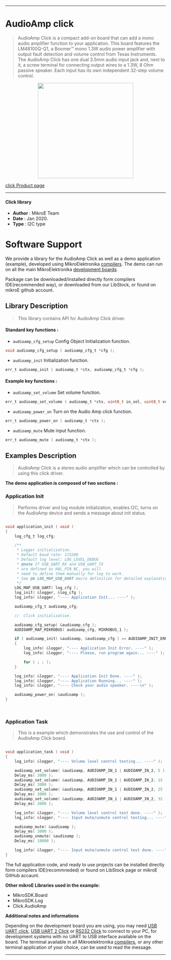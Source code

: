 
---
# AudioAmp click

> AudioAmp Click is a compact add-on board that can add a mono audio amplifier function to your application. This board features the LM48100Q-Q1, a Boomer™ mono 1.3W audio power amplifier with output fault detection and volume control from Texas Instruments. The AudioAmp Click has one dual 3.5mm audio input jack and, next to it, a screw terminal for connecting output wires to a 1.3W, 8 Ohm passive speaker. Each input has its own independent 32-step volume control.

<p align="center">
  <img src="https://download.mikroe.com/images/click_for_ide/audioamp_click.png" height=300px>
</p>

[click Product page](https://www.mikroe.com/audioamp-click)

---


#### Click library 

- **Author**        : MikroE Team
- **Date**          : Jan 2020.
- **Type**          : I2C type


# Software Support

We provide a library for the AudioAmp Click 
as well as a demo application (example), developed using MikroElektronika 
[compilers](https://shop.mikroe.com/compilers). 
The demo can run on all the main MikroElektronika [development boards](https://shop.mikroe.com/development-boards).

Package can be downloaded/installed directly form compilers IDE(recommended way), or downloaded from our LibStock, or found on mikroE github account. 

## Library Description

> This library contains API for AudioAmp Click driver.

#### Standard key functions :

- `audioamp_cfg_setup` Config Object Initialization function.
```c
void audioamp_cfg_setup ( audioamp_cfg_t *cfg ); 
```

- `audioamp_init` Initialization function.
```c
err_t audioamp_init ( audioamp_t *ctx, audioamp_cfg_t *cfg );
```

#### Example key functions :

- `audioamp_set_volume` Set volume function.
```c
err_t audioamp_set_volume ( audioamp_t *ctx, uint8_t in_sel, uint8_t volume_level );
```

- `audioamp_power_on` Turn on the Audio Amp click function.
```c
err_t audioamp_power_on ( audioamp_t *ctx );
```

- `audioamp_mute` Mute input function.
```c
err_t audioamp_mute ( audioamp_t *ctx );
```

## Examples Description

> AudioAmp Click is a stereo audio amplifier which can be controlled by using this click driver.

**The demo application is composed of two sections :**

### Application Init 

> Performs driver and log module initialization, enables I2C, turns on the AudioAmp device and sends a message about init status.

```c

void application_init ( void )
{
    log_cfg_t log_cfg;

    /** 
     * Logger initialization.
     * Default baud rate: 115200
     * Default log level: LOG_LEVEL_DEBUG
     * @note If USB_UART_RX and USB_UART_TX 
     * are defined as HAL_PIN_NC, you will 
     * need to define them manually for log to work. 
     * See @b LOG_MAP_USB_UART macro definition for detailed explanation.
     */
    LOG_MAP_USB_UART( log_cfg );
    log_init( &logger, &log_cfg );
    log_info( &logger, "---- Application Init... ----" );

    audioamp_cfg_t audioamp_cfg;

    //  Click initialization.

    audioamp_cfg_setup( &audioamp_cfg );
    AUDIOAMP_MAP_MIKROBUS( audioamp_cfg, MIKROBUS_1 );

    if ( audioamp_init( &audioamp, &audioamp_cfg ) == AUDIOAMP_INIT_ERROR )
    {
        log_info( &logger, "---- Application Init Error. ----" );
        log_info( &logger, "---- Please, run program again... ----" );

        for ( ; ; );
    }

    log_info( &logger, "---- Application Init Done. ----" );
    log_info( &logger, "---- Application Running... ----" );
    log_info( &logger, "---- Check your audio speaker. ----\n" );

    audioamp_power_on( &audioamp );
}

  
```

### Application Task

> This is a example which demonstrates the use and control of the AudioAmp Click board.

```c

void application_task ( void )
{
    log_info( &logger, "---- Volume level control testing... ----" );

    audioamp_set_volume( &audioamp, AUDIOAMP_IN_1 | AUDIOAMP_IN_2, 5 );
    Delay_ms( 3000 );
    audioamp_set_volume( &audioamp, AUDIOAMP_IN_1 | AUDIOAMP_IN_2, 15 );
    Delay_ms( 3000 );
    audioamp_set_volume( &audioamp, AUDIOAMP_IN_1 | AUDIOAMP_IN_2, 25 );
    Delay_ms( 3000 );
    audioamp_set_volume( &audioamp, AUDIOAMP_IN_1 | AUDIOAMP_IN_2, 32 );
    Delay_ms( 3000 );

    log_info( &logger, "---- Volume level control test done. ----" );
    log_info( &logger, "---- Input mute/unmute control testing... ----" );

    audioamp_mute( &audioamp );
    Delay_ms( 3000 );
    audioamp_unmute( &audioamp );
    Delay_ms( 10000 );

    log_info( &logger, "---- Input mute/unmute control test done. ----" );
}

```

The full application code, and ready to use projects can be  installed directly form compilers IDE(recommneded) or found on LibStock page or mikroE GitHub accaunt.

**Other mikroE Libraries used in the example:** 

- MikroSDK.Board
- MikroSDK.Log
- Click.AudioAmp

**Additional notes and informations**

Depending on the development board you are using, you may need 
[USB UART click](https://shop.mikroe.com/usb-uart-click), 
[USB UART 2 Click](https://shop.mikroe.com/usb-uart-2-click) or 
[RS232 Click](https://shop.mikroe.com/rs232-click) to connect to your PC, for 
development systems with no UART to USB interface available on the board. The 
terminal available in all Mikroelektronika 
[compilers](https://shop.mikroe.com/compilers), or any other terminal application 
of your choice, can be used to read the message.



---
